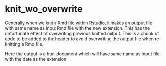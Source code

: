 # knit_wo_overwrite

Generally when we knit a Rmd file within Rstudio, it makes an output file with same name as input Rmd file with the new extension. This has the unfortunate effect of overwriting previous knitted output. This is a chunk of code to be added to the header to avoid overwriting the output file when re-knitting a Rmd file.

Here the output is a html document which will have same name as input file with the date as the extension.
